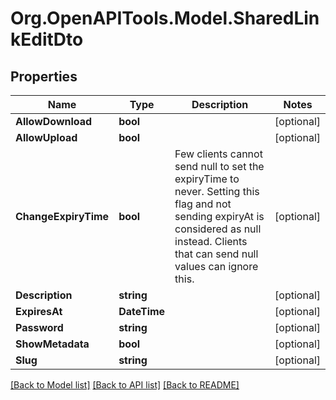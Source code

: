 # Org.OpenAPITools.Model.SharedLinkEditDto

## Properties

Name | Type | Description | Notes
------------ | ------------- | ------------- | -------------
**AllowDownload** | **bool** |  | [optional] 
**AllowUpload** | **bool** |  | [optional] 
**ChangeExpiryTime** | **bool** | Few clients cannot send null to set the expiryTime to never. Setting this flag and not sending expiryAt is considered as null instead. Clients that can send null values can ignore this. | [optional] 
**Description** | **string** |  | [optional] 
**ExpiresAt** | **DateTime** |  | [optional] 
**Password** | **string** |  | [optional] 
**ShowMetadata** | **bool** |  | [optional] 
**Slug** | **string** |  | [optional] 

[[Back to Model list]](../../README.md#documentation-for-models) [[Back to API list]](../../README.md#documentation-for-api-endpoints) [[Back to README]](../../README.md)

